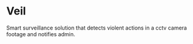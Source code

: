 # Veil
Smart surveillance solution that detects violent actions in a cctv camera footage and notifies admin.
